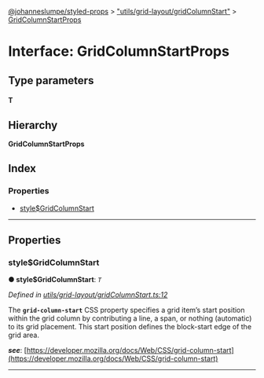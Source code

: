 [@johanneslumpe/styled-props](../README.md) > ["utils/grid-layout/gridColumnStart"](../modules/_utils_grid_layout_gridcolumnstart_.md) > [GridColumnStartProps](../interfaces/_utils_grid_layout_gridcolumnstart_.gridcolumnstartprops.md)

# Interface: GridColumnStartProps

## Type parameters
#### T 
## Hierarchy

**GridColumnStartProps**

## Index

### Properties

* [style$GridColumnStart](_utils_grid_layout_gridcolumnstart_.gridcolumnstartprops.md#style_gridcolumnstart)

---

## Properties

<a id="style_gridcolumnstart"></a>

###  style$GridColumnStart

**● style$GridColumnStart**: *`T`*

*Defined in [utils/grid-layout/gridColumnStart.ts:12](https://github.com/johanneslumpe/styled-props/blob/8e709f1/src/utils/grid-layout/gridColumnStart.ts#L12)*

The **`grid-column-start`** CSS property specifies a grid item’s start position within the grid column by contributing a line, a span, or nothing (automatic) to its grid placement. This start position defines the block-start edge of the grid area.

*__see__*: [https://developer.mozilla.org/docs/Web/CSS/grid-column-start](https://developer.mozilla.org/docs/Web/CSS/grid-column-start)

___

